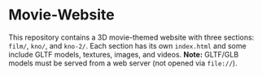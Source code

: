 # Movie-Website
This repository contains a 3D movie-themed website with three sections: `film/`, `kno/`, and `kno-2/`.   Each section has its own `index.html` and some include GLTF models, textures, images, and videos.   **Note:** GLTF/GLB models must be served from a web server (not opened via `file://`).
